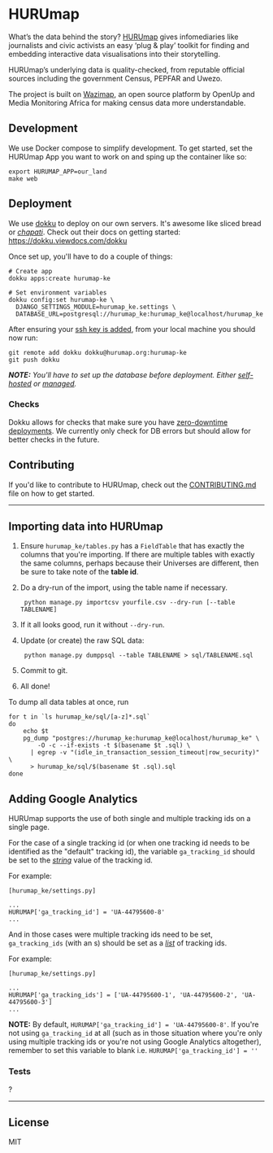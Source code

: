 HURUmap
=======

What’s the data behind the story? [HURUmap](https://hurumap.org) gives infomediaries like journalists and civic activists an easy ‘plug & play’ toolkit for finding and embedding interactive data visualisations into their storytelling.

HURUmap’s underlying data is quality-checked, from reputable official sources including the government Census, PEPFAR and Uwezo.

The project is built on [Wazimap](http://wazimap.readthedocs.org/en/latest/), an open source platform by OpenUp and Media Monitoring Africa for making census data more understandable.


## Development

We use Docker compose to simplify development. To get started, set the HURUmap App you want to work on and sping up the container like so:

```
export HURUMAP_APP=our_land
make web
```

## Deployment

We use [dokku](https://dokku.viewdocs.com/dokku) to deploy on our own servers. It's awesome like sliced bread or [*chapati*](https://google.com/search?q=chapati). Check out their docs on getting started: https://dokku.viewdocs.com/dokku

Once set up, you'll have to do a couple of things:
```
# Create app
dokku apps:create hurumap-ke

# Set environment variables
dokku config:set hurumap-ke \
  DJANGO_SETTINGS_MODULE=hurumap_ke.settings \
  DATABASE_URL=postgresql://hurumap_ke:hurumap_ke@localhost/hurumap_ke
```

After ensuring your [ssh key is added](https://dokku.viewdocs.com/dokku/user-management), from your local machine you should now run:
```
git remote add dokku dokku@hurumap.org:hurumap-ke
git push dokku
```

***NOTE:** You'll have to set up the database before deployment. Either [self-hosted](https://github.com/dokku/dokku-postgres-plugin) or [managed](https://aws.amazon.com/rds).*


### Checks

Dokku allows for checks that make sure you have [zero-downtime deployments](http://dokku.viewdocs.io/dokku/deployment/zero-downtime-deploys/). We currently only check for DB errors but should allow for better checks in the future.


## Contributing

If you'd like to contribute to HURUmap, check out the [CONTRIBUTING.md](CONTRIBUTING.md) file on how to get started.


---

## Importing data into HURUmap

1. Ensure ``hurumap_ke/tables.py`` has a ``FieldTable`` that has exactly the columns that you're importing. If there are multiple tables with exactly the same columns, perhaps because their Universes are different, then be sure to take note of the **table id**.
2. Do a dry-run of the import, using the table name if necessary.

        python manage.py importcsv yourfile.csv --dry-run [--table TABLENAME]

3. If it all looks good, run it without ``--dry-run``.
4. Update (or create) the raw SQL data:

        python manage.py dumppsql --table TABLENAME > sql/TABLENAME.sql

5. Commit to git.
6. All done!

To dump all data tables at once, run
```shell
for t in `ls hurumap_ke/sql/[a-z]*.sql`
do
    echo $t
    pg_dump "postgres://hurumap_ke:hurumap_ke@localhost/hurumap_ke" \
        -O -c --if-exists -t $(basename $t .sql) \
      | egrep -v "(idle_in_transaction_session_timeout|row_security)" \
      > hurumap_ke/sql/$(basename $t .sql).sql
done
```

## Adding Google Analytics

HURUmap supports the use of both single and multiple tracking ids on a single page.

For the case of a single tracking id (or when one tracking id needs to be identified as the "default" tracking id), the variable `ga_tracking_id` should be set to the [*string*](https://developers.google.com/edu/python/strings) value of the tracking id.

For example:

```
[hurumap_ke/settings.py]

...
HURUMAP['ga_tracking_id'] = 'UA-44795600-8'
...
```

And in those cases were multiple tracking ids need to be set, `ga_tracking_ids` (with an s) should be set as a [*list*](https://developers.google.com/edu/python/lists) of tracking ids.

For example:

```
[hurumap_ke/settings.py]

...
HURUMAP['ga_tracking_ids'] = ['UA-44795600-1', 'UA-44795600-2', 'UA-44795600-3']
...
```

**NOTE:** By default, `HURUMAP['ga_tracking_id'] = 'UA-44795600-8'`. If you're not using `ga_tracking_id` at all (such as in those situation where you're only using multiple tracking ids or you're not using Google Analytics altogether), remember to set this variable to blank i.e. `HURUMAP['ga_tracking_id'] = ''`

### Tests

?

---

## License

MIT
